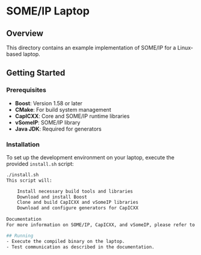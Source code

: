 # SOME/IP Laptop

## Overview
This directory contains an example implementation of SOME/IP for a Linux-based laptop.

## Getting Started

### Prerequisites

- **Boost**: Version 1.58 or later
- **CMake**: For build system management
- **CapICXX**: Core and SOME/IP runtime libraries
- **vSomeIP**: SOME/IP library
- **Java JDK**: Required for generators

### Installation

To set up the development environment on your laptop, execute the provided `install.sh` script:

```bash
./install.sh
This script will:

    Install necessary build tools and libraries
    Download and install Boost
    Clone and build CapICXX and vSomeIP libraries
    Download and configure generators for CapICXX
    
Documentation
For more information on SOME/IP, CapICXX, and vSomeIP, please refer to their official documentation and repositories.

## Running
- Execute the compiled binary on the laptop.
- Test communication as described in the documentation.

